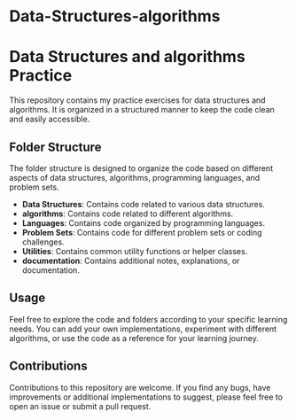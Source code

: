 # Data-Structures-algorithms
# Data Structures and algorithms Practice

This repository contains my practice exercises for data structures and algorithms. It is organized in a structured manner to keep the code clean and easily accessible.

## Folder Structure

The folder structure is designed to organize the code based on different aspects of data structures, algorithms, programming languages, and problem sets.

- **Data Structures**: Contains code related to various data structures.
- **algorithms**: Contains code related to different algorithms.
- **Languages**: Contains code organized by programming languages.
- **Problem Sets**: Contains code for different problem sets or coding challenges.
- **Utilities**: Contains common utility functions or helper classes.
- **documentation**: Contains additional notes, explanations, or documentation.

## Usage

Feel free to explore the code and folders according to your specific learning needs. You can add your own implementations, experiment with different algorithms, or use the code as a reference for your learning journey.

## Contributions

Contributions to this repository are welcome. If you find any bugs, have improvements or additional implementations to suggest, please feel free to open an issue or submit a pull request.

